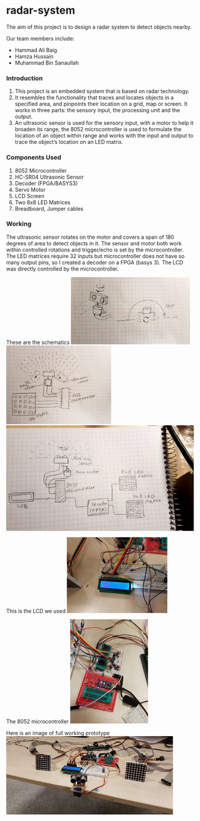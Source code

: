 # radar-system
The aim of this project is to design a radar system to detect objects nearby.

Our team members include:
- Hammad Ali Baig
- Hamza Hussain
- Muhammad Bin Sanaullah

### Introduction
1. This project is an embedded system that is based on radar technology.
2. It resembles the functionality that traces and locates objects in a specified area, and pinpoints their location on a grid, map or screen. It works in three parts: the sensory input, the processing unit and the output.
3. An ultrasonic sensor is used for the sensory input, with a motor to help it broaden its range, the 8052 microcontroller is used to formulate the location of an object within range and works with the input and output to trace the object’s location on an LED matrix.

### Components Used
1. 8052 Microcontroller
2. HC-SR04 Ultrasonic Sensor
3. Decoder (FPGA/BASYS3)
4. Servo Motor
5. LCD Screen
6. Two 8x8 LED Matrices
7. Breadboard, Jumper cables

### Working
The ultrasonic sensor rotates on the motor and covers a span of 180 degrees of area to detect objects in it. The sensor and motor both work within controlled rotations and trigger/echo is set by the microcontroller. The LED matrices require 32 inputs but microcontroller does not have so many output pins, so I created a decoder on a FPGA (basys 3). The LCD was directly controlled by the microcontroller.

These are the schematics
![Schematics 1](/images/Schematic_1.png)
![Schematics 2](/images/Schematic_2.png)
![Schematics 3](/images/Schematic_3.png)

This is the LCD we used
![LCD image](/images/LCD.png)

The 8052 microcontroller
![8052 microcontroller](/images/microcontroller.png)

Here is an image of full working prototype
![full prototype](/images/prototype.png)
